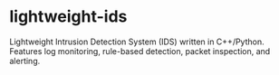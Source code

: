 # lightweight-ids
Lightweight Intrusion Detection System (IDS) written in C++/Python. Features log monitoring, rule-based detection, packet inspection, and alerting.
